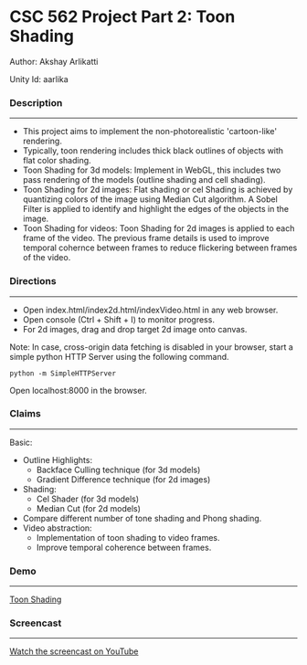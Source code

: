 # CSC 562 Project Part 2: Toon Shading 

Author: Akshay Arlikatti

Unity Id: aarlika
### Description
---
* This project aims to implement the non-photorealistic 'cartoon-like' rendering.
* Typically, toon rendering includes thick black outlines of objects with flat color shading.
* Toon Shading for 3d models: Implement in WebGL, this includes two pass rendering of the models (outline shading and cell shading).
* Toon Shading for 2d images: Flat shading or cel Shading is achieved by quantizing colors of the image using Median Cut algorithm. A Sobel Filter is applied to identify and highlight the edges of the objects in the image.
* Toon Shading for videos: Toon Shading for 2d images is applied to each frame of the video. The previous frame details is used to improve temporal cohernce between frames to reduce flickering between frames of the video.

### Directions
---
* Open index.html/index2d.html/indexVideo.html in any web browser.
* Open console (Ctrl + Shift + I) to monitor progress.
* For 2d images, drag and drop target 2d image onto canvas.

Note: In case, cross-origin data fetching is disabled in your browser, start a simple python HTTP Server using the following command.
```
python -m SimpleHTTPServer
```
Open localhost:8000 in the browser.

### Claims
---
Basic:
* Outline Highlights: 
    * Backface Culling technique (for 3d models)
    * Gradient Difference technique (for 2d images)
* Shading:
    * Cel Shader (for 3d models)
    * Median Cut (for 2d models)
* Compare different number of tone shading and Phong shading.
* Video abstraction:
    * Implementation of toon shading to video frames.
    * Improve temporal coherence between frames.

### Demo
---
[Toon Shading](https://aakshayy.github.io/toonshader-webgl/)

### Screencast
---
[Watch the screencast on YouTube](https://www.youtube.com/watch?v=XDWcKtvMk28)